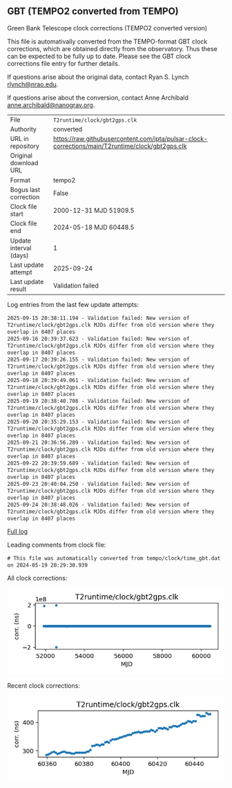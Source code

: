 
## GBT (TEMPO2 converted from TEMPO)

Green Bank Telescope clock corrections (TEMPO2 converted version)

This file is automativally converted from the TEMPO-format GBT
clock corrections, which are obtained directly from the observatory.
Thus these can be expected to be fully up to date. Please see the
GBT clock corrections file entry for further details.

If questions arise about the original data, contact Ryan S. Lynch
<rlynch@nrao.edu>.

If questions arise about the conversion, contact Anne Archibald
<anne.archibald@nanograv.org>.

|     |     |
|:--- |:--- |
| File | `T2runtime/clock/gbt2gps.clk` |
| Authority | converted |
| URL in repository | <https://raw.githubusercontent.com/ipta/pulsar-clock-corrections/main/T2runtime/clock/gbt2gps.clk> |
| Original download URL | <None> |
| Format | tempo2 |
| Bogus last correction | False |
| Clock file start | 2000-12-31 MJD 51909.5 |
| Clock file end | 2024-05-18 MJD 60448.5 |
| Update interval (days) | 1 |
| Last update attempt | 2025-09-24 |
| Last update result | Validation failed |

Log entries from the last few update attempts:
```
2025-09-15 20:38:11.194 - Validation failed: New version of T2runtime/clock/gbt2gps.clk MJDs differ from old version where they overlap in 8407 places
2025-09-16 20:39:37.623 - Validation failed: New version of T2runtime/clock/gbt2gps.clk MJDs differ from old version where they overlap in 8407 places
2025-09-17 20:39:26.155 - Validation failed: New version of T2runtime/clock/gbt2gps.clk MJDs differ from old version where they overlap in 8407 places
2025-09-18 20:39:49.061 - Validation failed: New version of T2runtime/clock/gbt2gps.clk MJDs differ from old version where they overlap in 8407 places
2025-09-19 20:38:40.708 - Validation failed: New version of T2runtime/clock/gbt2gps.clk MJDs differ from old version where they overlap in 8407 places
2025-09-20 20:35:29.153 - Validation failed: New version of T2runtime/clock/gbt2gps.clk MJDs differ from old version where they overlap in 8407 places
2025-09-21 20:36:56.289 - Validation failed: New version of T2runtime/clock/gbt2gps.clk MJDs differ from old version where they overlap in 8407 places
2025-09-22 20:39:59.689 - Validation failed: New version of T2runtime/clock/gbt2gps.clk MJDs differ from old version where they overlap in 8407 places
2025-09-23 20:40:04.250 - Validation failed: New version of T2runtime/clock/gbt2gps.clk MJDs differ from old version where they overlap in 8407 places
2025-09-24 20:38:48.026 - Validation failed: New version of T2runtime/clock/gbt2gps.clk MJDs differ from old version where they overlap in 8407 places
```
[Full log](https://raw.githubusercontent.com/ipta/pulsar-clock-corrections/main/log/T2runtime/clock/gbt2gps.clk.log)

Leading comments from clock file:

    # This file was automatically converted from tempo/clock/time_gbt.dat on 2024-05-19 20:29:30.939



All clock corrections:

![plot of all clock corrections](gbt2gps.clk.png "All corrections")

Recent clock corrections:

![plot of recent clock corrections](gbt2gps.clk.short.png "Recent corrections")


